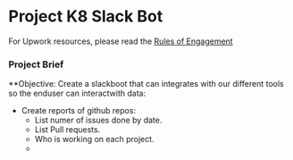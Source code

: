# Project K8 Slack Bot

For Upwork resources, please read the [Rules of Engagement](../rules-of-engagement.md)

### Project Brief

**Objective: Create a slackboot that can integrates with our different tools so the enduser can interactwith data:

- Create reports of github repos: 
  - List numer of issues done by date.
  - List Pull requests.
  - Who is working on each project.
  - 
